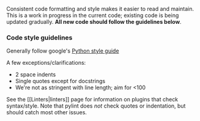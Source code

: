Consistent code formatting and style makes it easier to read and maintain. This is a work in progress in the current code; existing code is being updated gradually. **All new code should follow the guidelines below**.

### Code style guidelines

Generally follow google's [Python style guide](http://google-styleguide.googlecode.com/svn/trunk/pyguide.html)

A few exceptions/clarifications:
- 2 space indents
- Single quotes except for docstrings
- We're not as stringent with line length; aim for <100

See the [[Linters|linters]] page for information on plugins that check syntax/style. Note that pylint does _not_ check quotes or indentation, but should catch most other issues.
